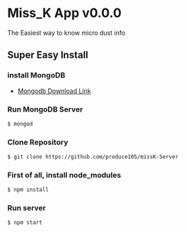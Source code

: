 # Miss_K App v0.0.0
The Easiest way to know micro dust info

## Super Easy Install

### install MongoDB
  - [Mongodb Download Link](https://www.mongodb.com/download-center?jmp=nav#community)

### Run MongoDB Server
```bash
$ mongod
```

### Clone Repository
```bash
$ git clone https://github.com/produce105/missK-Server
```

### First of all, install node_modules
```bash
$ npm install
```

### Run server
```bash
$ npm start
```
